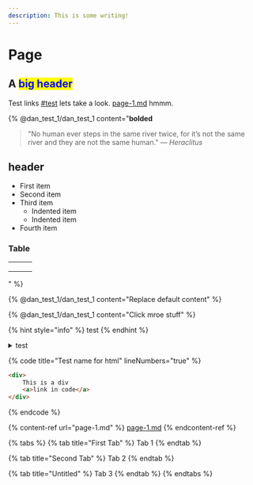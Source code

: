 ```yaml
---
description: This is some writing!
---
```


# Page

## A <mark style="color:blue;">big header</mark>

Test links [#test](./#test "mention") lets take a look. [page-1.md](page-1.md "mention") hmmm.

{% @dan_test_1/dan_test_1 content="**bolded** 

> "No human ever steps in the same river twice, for it’s not the same river and they are not the same human." — _Heraclitus_

## header

- First item
- Second item
- Third item
    - Indented item
    - Indented item
- Fourth item

### Table

|   |   |   |
| - | - | - |
|   |   |   |
|   |   |   |
|   |   |   |
" %}

{% @dan_test_1/dan_test_1 content="Replace default content" %}



{% @dan_test_1/dan_test_1 content="Click mroe stuff" %}

{% hint style="info" %}
test
{% endhint %}

<details>

<summary>test</summary>

test

more

even more



</details>



{% code title="Test name for html" lineNumbers="true" %}
```html
<div>
    This is a div
    <a>link in code</a>
</div>
```
{% endcode %}

{% content-ref url="page-1.md" %}
[page-1.md](page-1.md)
{% endcontent-ref %}

{% tabs %}
{% tab title="First Tab" %}
Tab 1
{% endtab %}

{% tab title="Second Tab" %}
Tab 2
{% endtab %}

{% tab title="Untitled" %}
Tab 3
{% endtab %}
{% endtabs %}
